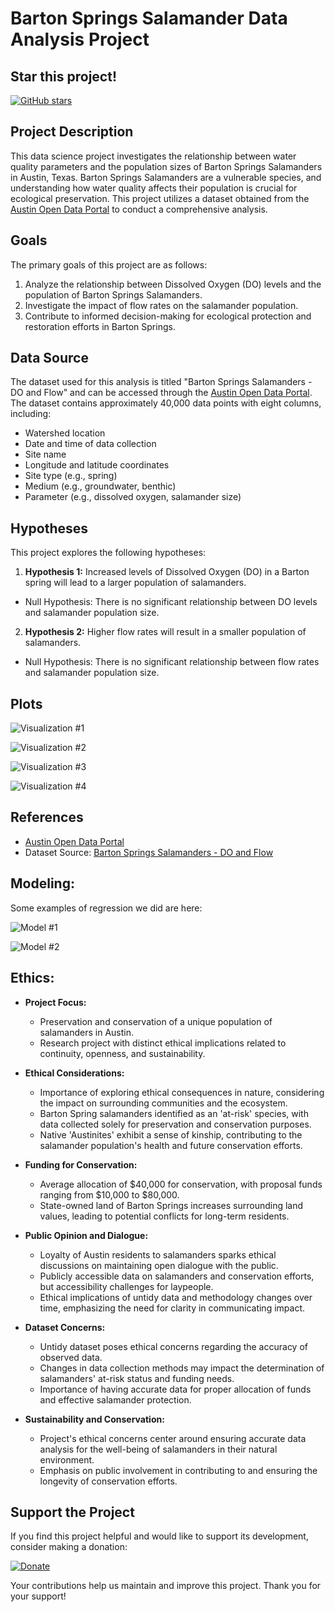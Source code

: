 # Barton Springs Salamander Data Analysis Project

## Star this project! 
[![GitHub stars](https://img.shields.io/github/stars/emanmz/Data-Science-G7.svg?style=social&label=Star)](https://github.com/emanmz/Data-Science-G7)

## Project Description
This data science project investigates the relationship between water quality parameters and the population sizes of Barton Springs Salamanders in Austin, Texas. Barton Springs Salamanders are a vulnerable species, and understanding how water quality affects their population is crucial for ecological preservation. This project utilizes a dataset obtained from the [Austin Open Data Portal](http://data.austintexas.gov) to conduct a comprehensive analysis.

## Goals
The primary goals of this project are as follows:
  1. Analyze the relationship between Dissolved Oxygen (DO) levels and the population of Barton Springs Salamanders.
2. Investigate the impact of flow rates on the salamander population.
3. Contribute to informed decision-making for ecological protection and restoration efforts in Barton Springs.

## Data Source
The dataset used for this analysis is titled "Barton Springs Salamanders - DO and Flow" and can be accessed through the [Austin Open Data Portal](https://data.austintexas.gov/Environment/Barton-Springs-Salamanders-DO-and-Flow/pyic-v8yf). The dataset contains approximately 40,000 data points with eight columns, including:
  - Watershed location
- Date and time of data collection
- Site name
- Longitude and latitude coordinates
- Site type (e.g., spring)
- Medium (e.g., groundwater, benthic)
- Parameter (e.g., dissolved oxygen, salamander size)

## Hypotheses
This project explores the following hypotheses:

  1. **Hypothesis 1:** Increased levels of Dissolved Oxygen (DO) in a Barton spring will lead to a larger population of salamanders.
- Null Hypothesis: There is no significant relationship between DO levels and salamander population size.
2. **Hypothesis 2:** Higher flow rates will result in a smaller population of salamanders.
- Null Hypothesis: There is no significant relationship between flow rates and salamander population size.

## Plots
![Visualization #1](AvgSalPOxy.png)


![Visualization #2](OxyVsTime.png)


![Visualization #3](AvgSalOxygen.png)


![Visualization #4](AvgFlowVsSal.png)

## References
- [Austin Open Data Portal](http://data.austintexas.gov)
- Dataset Source: [Barton Springs Salamanders - DO and Flow](https://data.austintexas.gov/Environment/Barton-Springs-Salamanders-DO-and-Flow/pyic-v8yf)



## Modeling:

Some examples of regression we did are here:

![Model #1](PolynomialRegression.png)

![Model #2](salamander_exponential_regression_plot.png)

## Ethics:

- **Project Focus:**
  - Preservation and conservation of a unique population of salamanders in Austin.
  - Research project with distinct ethical implications related to continuity, openness, and sustainability.

- **Ethical Considerations:**
  - Importance of exploring ethical consequences in nature, considering the impact on surrounding communities and the ecosystem.
  - Barton Spring salamanders identified as an 'at-risk' species, with data collected solely for preservation and conservation purposes.
  - Native 'Austinites' exhibit a sense of kinship, contributing to the salamander population's health and future conservation efforts.

- **Funding for Conservation:**
  - Average allocation of $40,000 for conservation, with proposal funds ranging from $10,000 to $80,000.
  - State-owned land of Barton Springs increases surrounding land values, leading to potential conflicts for long-term residents.

- **Public Opinion and Dialogue:**
  - Loyalty of Austin residents to salamanders sparks ethical discussions on maintaining open dialogue with the public.
  - Publicly accessible data on salamanders and conservation efforts, but accessibility challenges for laypeople.
  - Ethical implications of untidy data and methodology changes over time, emphasizing the need for clarity in communicating impact.

- **Dataset Concerns:**
  - Untidy dataset poses ethical concerns regarding the accuracy of observed data.
  - Changes in data collection methods may impact the determination of salamanders' at-risk status and funding needs.
  - Importance of having accurate data for proper allocation of funds and effective salamander protection.

- **Sustainability and Conservation:**
  - Project's ethical concerns center around ensuring accurate data analysis for the well-being of salamanders in their natural environment.
  - Emphasis on public involvement in contributing to and ensuring the longevity of conservation efforts.


## Support the Project

If you find this project helpful and would like to support its development, consider making a donation:

[![Donate](https://img.shields.io/badge/Donate-Now-blue.svg?logoWidth=40&logoHeight=40)](https://saveoursprings.salsalabs.org/onlinedonation/index.html)

Your contributions help us maintain and improve this project. Thank you for your support!


